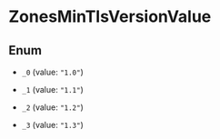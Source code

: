 

# ZonesMinTlsVersionValue

## Enum


* `_0` (value: `"1.0"`)

* `_1` (value: `"1.1"`)

* `_2` (value: `"1.2"`)

* `_3` (value: `"1.3"`)



